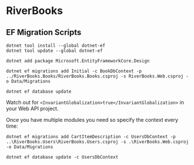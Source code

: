 # RiverBooks

## EF Migration Scripts

```dotnetcli
dotnet tool install --global dotnet-ef
dotnet tool update --global dotnet-ef

dotnet add package Microsoft.EntityFrameworkCore.Design

dotnet ef migrations add Initial -c BookDbContext -p ../RiverBooks.Books/RiverBooks.Books.csproj -s RiverBooks.Web.csproj -o Data/Migrations

dotnet ef database update
```

Watch out for `<InvariantGlobalization>true</InvariantGlobalization>` in your Web API project.

Once you have multiple modules you need so specify the context every time:

```dotnetcli
dotnet ef migrations add CartItemDescription -c UsersDbContext -p ..\RiverBooks.Users\RiverBooks.Users.csproj -s .\RiverBooks.Web.csproj -o Data/Migrations

dotnet ef database update -c UsersDbContext
```

